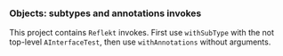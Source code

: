### Objects: subtypes and annotations invokes

This project contains `Reflekt` invokes. 
First use `withSubType` with the not top-level `AInterfaceTest`, 
then use `withAnnotations` without arguments.
